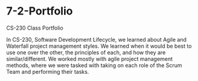 # 7-2-Portfolio
CS-230 Class Portfolio

In CS-230, Software Development Lifecycle, we learned about Agile and Waterfall project management styles. We learned when it would be best to use one over the other, the principles of each, and how they are similar/different. We worked mostly with agile project management methods, where we were tasked with taking on each role of the Scrum Team and performing their tasks.
